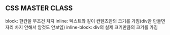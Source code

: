 ## CSS MASTER CLASS

block: 한칸을 무조건 차지
inline: 텍스트와 같이 컨텐츠만의 크기를 가짐(div만 만들면 자리 차지 안해서 암것도 안보임)
inline-block: div의 실제 크기만큼의 크기를 가짐
